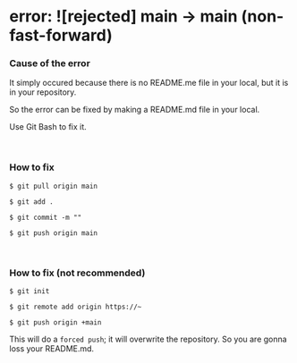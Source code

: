 # error: ![rejected] main -> main (non-fast-forward)

### **Cause of the error**

It simply occured because there is no README.me file in your local, but it is in your repository.

So the error can be fixed by making a README.md file in your local.


Use Git Bash to fix it.

<br>

### **How to fix**

```
$ git pull origin main

$ git add .

$ git commit -m ""

$ git push origin main
```


<br>


### How to fix **(not recommended)**

```
$ git init

$ git remote add origin https://~

$ git push origin +main
```

This will do a `forced push`; it will overwrite the repository. So you are gonna  loss your README.md.
